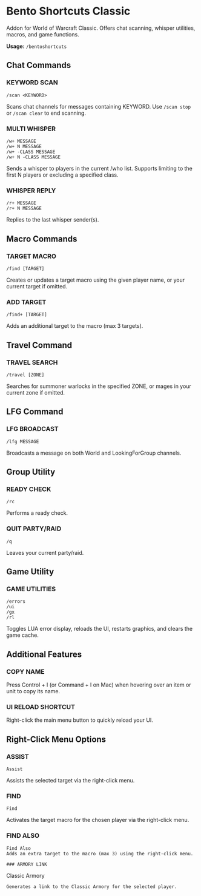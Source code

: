 # Bento Shortcuts Classic

Addon for World of Warcraft Classic. Offers chat scanning, whisper utilities, macros, and game functions.

**Usage:** `/bentoshortcuts`

## Chat Commands

### KEYWORD SCAN  
```
/scan <KEYWORD>
```
Scans chat channels for messages containing KEYWORD. Use `/scan stop` or `/scan clear` to end scanning.

### MULTI WHISPER  
```
/w+ MESSAGE
/w+ N MESSAGE
/w+ -CLASS MESSAGE
/w+ N -CLASS MESSAGE
```
Sends a whisper to players in the current /who list. Supports limiting to the first N players or excluding a specified class.

### WHISPER REPLY  
```
/r+ MESSAGE
/r+ N MESSAGE
```
Replies to the last whisper sender(s).

## Macro Commands

### TARGET MACRO  
```
/find [TARGET]
```
Creates or updates a target macro using the given player name, or your current target if omitted.

### ADD TARGET  
```
/find+ [TARGET]
```
Adds an additional target to the macro (max 3 targets).

## Travel Command

### TRAVEL SEARCH  
```
/travel [ZONE]
```
Searches for summoner warlocks in the specified ZONE, or mages in your current zone if omitted.

## LFG Command

### LFG BROADCAST  
```
/lfg MESSAGE
```
Broadcasts a message on both World and LookingForGroup channels.

## Group Utility

### READY CHECK  
```
/rc
```
Performs a ready check.

### QUIT PARTY/RAID  
```
/q
```
Leaves your current party/raid.

## Game Utility

### GAME UTILITIES  
```
/errors
/ui
/gx
/rl
```
Toggles LUA error display, reloads the UI, restarts graphics, and clears the game cache.

## Additional Features

### COPY NAME  
Press Control + I (or Command + I on Mac) when hovering over an item or unit to copy its name.

### UI RELOAD SHORTCUT
Right-click the main menu button to quickly reload your UI.

## Right-Click Menu Options

### ASSIST  
```
Assist
```
Assists the selected target via the right-click menu.

### FIND  
```
Find
```
Activates the target macro for the chosen player via the right-click menu.

### FIND ALSO  
```
Find Also
Adds an extra target to the macro (max 3) using the right-click menu.

### ARMORY LINK  
```
Classic Armory
```
Generates a link to the Classic Armory for the selected player.